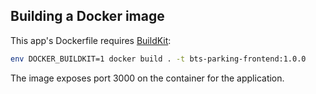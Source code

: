 ## Building a Docker image

This app's Dockerfile requires [BuildKit](https://docs.docker.com/develop/develop-images/build_enhancements/):

```sh
env DOCKER_BUILDKIT=1 docker build . -t bts-parking-frontend:1.0.0
```

The image exposes port 3000 on the container for the application.
